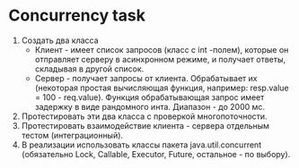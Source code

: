# Concurrency task

1.	Создать два класса
    *	Клиент - имеет список запросов (класс с int -полем), которые он отправляет серверу в асинхронном режиме, и получает ответы, складывая в другой список.
    *	Сервер - получает запросы от клиента. Обрабатывает их (некоторая простая вычисляющая функция, например: resp.value = 100 - req.value). Функция обрабатывающая запрос имеет задержку в виде рандомного инта. Диапазон - до 2000 мс.
2.	Протестировать эти два класса с проверкой многопоточности.
3.	Протестировать взаимодействие клиента - сервера отдельным тестом (интеграционный).
4.	В реализации использовать классы пакета java.util.concurrent (обязательно Lock, Callable, Executor, Future, остальное - по выбору).